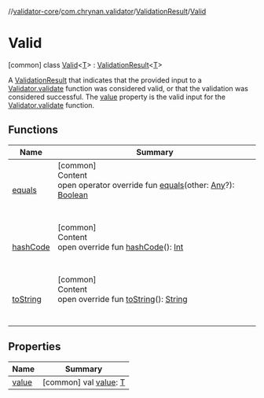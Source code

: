 //[validator-core](../../../../index.md)/[com.chrynan.validator](../../index.md)/[ValidationResult](../index.md)/[Valid](index.md)



# Valid  
 [common] class [Valid](index.md)<[T](index.md)> : [ValidationResult](../index.md)<[T](index.md)> 

A [ValidationResult](../index.md) that indicates that the provided input to a [Validator.validate](../../-validator/validate.md) function was considered valid, or that the validation was considered successful. The [value](value.md) property is the valid input for the [Validator.validate](../../-validator/validate.md) function.

   


## Functions  
  
|  Name |  Summary | 
|---|---|
| <a name="com.chrynan.validator/ValidationResult.Valid/equals/#kotlin.Any?/PointingToDeclaration/"></a>[equals](equals.md)| <a name="com.chrynan.validator/ValidationResult.Valid/equals/#kotlin.Any?/PointingToDeclaration/"></a>[common]  <br>Content  <br>open operator override fun [equals](equals.md)(other: [Any](https://kotlinlang.org/api/latest/jvm/stdlib/kotlin/-any/index.html)?): [Boolean](https://kotlinlang.org/api/latest/jvm/stdlib/kotlin/-boolean/index.html)  <br><br><br>|
| <a name="com.chrynan.validator/ValidationResult.Valid/hashCode/#/PointingToDeclaration/"></a>[hashCode](hash-code.md)| <a name="com.chrynan.validator/ValidationResult.Valid/hashCode/#/PointingToDeclaration/"></a>[common]  <br>Content  <br>open override fun [hashCode](hash-code.md)(): [Int](https://kotlinlang.org/api/latest/jvm/stdlib/kotlin/-int/index.html)  <br><br><br>|
| <a name="com.chrynan.validator/ValidationResult.Valid/toString/#/PointingToDeclaration/"></a>[toString](to-string.md)| <a name="com.chrynan.validator/ValidationResult.Valid/toString/#/PointingToDeclaration/"></a>[common]  <br>Content  <br>open override fun [toString](to-string.md)(): [String](https://kotlinlang.org/api/latest/jvm/stdlib/kotlin/-string/index.html)  <br><br><br>|


## Properties  
  
|  Name |  Summary | 
|---|---|
| <a name="com.chrynan.validator/ValidationResult.Valid/value/#/PointingToDeclaration/"></a>[value](value.md)| <a name="com.chrynan.validator/ValidationResult.Valid/value/#/PointingToDeclaration/"></a> [common] val [value](value.md): [T](index.md)   <br>|

